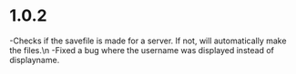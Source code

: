 # 1.0.2

-Checks if the savefile is made for a server. If not, will automatically make the files.\n
-Fixed a bug where the username was displayed instead of displayname.

